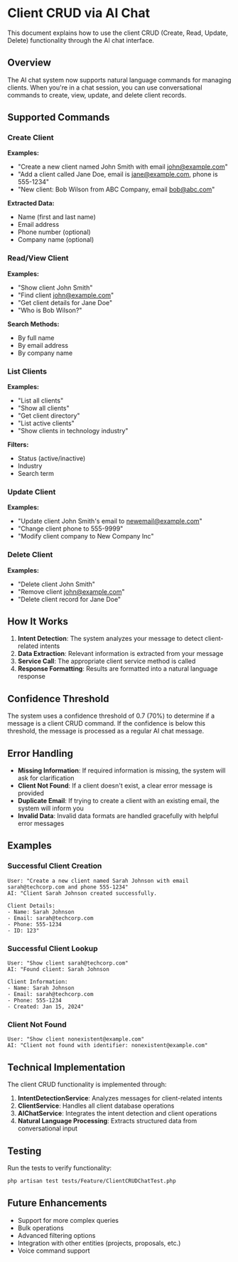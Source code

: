 # Client CRUD via AI Chat

This document explains how to use the client CRUD (Create, Read, Update, Delete) functionality through the AI chat interface.

## Overview

The AI chat system now supports natural language commands for managing clients. When you're in a chat session, you can use conversational commands to create, view, update, and delete client records.

## Supported Commands

### Create Client

**Examples:**
- "Create a new client named John Smith with email john@example.com"
- "Add a client called Jane Doe, email is jane@example.com, phone is 555-1234"
- "New client: Bob Wilson from ABC Company, email bob@abc.com"

**Extracted Data:**
- Name (first and last name)
- Email address
- Phone number (optional)
- Company name (optional)

### Read/View Client

**Examples:**
- "Show client John Smith"
- "Find client john@example.com"
- "Get client details for Jane Doe"
- "Who is Bob Wilson?"

**Search Methods:**
- By full name
- By email address
- By company name

### List Clients

**Examples:**
- "List all clients"
- "Show all clients"
- "Get client directory"
- "List active clients"
- "Show clients in technology industry"

**Filters:**
- Status (active/inactive)
- Industry
- Search term

### Update Client

**Examples:**
- "Update client John Smith's email to newemail@example.com"
- "Change client phone to 555-9999"
- "Modify client company to New Company Inc"

### Delete Client

**Examples:**
- "Delete client John Smith"
- "Remove client john@example.com"
- "Delete client record for Jane Doe"

## How It Works

1. **Intent Detection**: The system analyzes your message to detect client-related intents
2. **Data Extraction**: Relevant information is extracted from your message
3. **Service Call**: The appropriate client service method is called
4. **Response Formatting**: Results are formatted into a natural language response

## Confidence Threshold

The system uses a confidence threshold of 0.7 (70%) to determine if a message is a client CRUD command. If the confidence is below this threshold, the message is processed as a regular AI chat message.

## Error Handling

- **Missing Information**: If required information is missing, the system will ask for clarification
- **Client Not Found**: If a client doesn't exist, a clear error message is provided
- **Duplicate Email**: If trying to create a client with an existing email, the system will inform you
- **Invalid Data**: Invalid data formats are handled gracefully with helpful error messages

## Examples

### Successful Client Creation
```
User: "Create a new client named Sarah Johnson with email sarah@techcorp.com and phone 555-1234"
AI: "Client Sarah Johnson created successfully.

Client Details:
- Name: Sarah Johnson
- Email: sarah@techcorp.com
- Phone: 555-1234
- ID: 123"
```

### Successful Client Lookup
```
User: "Show client sarah@techcorp.com"
AI: "Found client: Sarah Johnson

Client Information:
- Name: Sarah Johnson
- Email: sarah@techcorp.com
- Phone: 555-1234
- Created: Jan 15, 2024"
```

### Client Not Found
```
User: "Show client nonexistent@example.com"
AI: "Client not found with identifier: nonexistent@example.com"
```

## Technical Implementation

The client CRUD functionality is implemented through:

1. **IntentDetectionService**: Analyzes messages for client-related intents
2. **ClientService**: Handles all client database operations
3. **AIChatService**: Integrates the intent detection and client operations
4. **Natural Language Processing**: Extracts structured data from conversational input

## Testing

Run the tests to verify functionality:

```bash
php artisan test tests/Feature/ClientCRUDChatTest.php
```

## Future Enhancements

- Support for more complex queries
- Bulk operations
- Advanced filtering options
- Integration with other entities (projects, proposals, etc.)
- Voice command support 